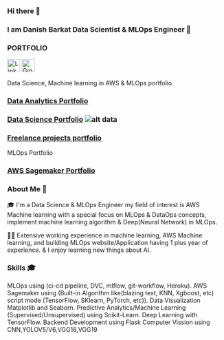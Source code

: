 ### Hi there 👋

### I am Danish Barkat Data Scientist & MLOps Engineer 👋

### PORTFOLIO
 

<a href="[https://www.linkedin.com/in/your_profile_url/](https://www.linkedin.com/in/danish-barkat-852496149/)"><img src="https://img.icons8.com/color/48/000000/linkedin.png" alt="LinkedIn" width="30"/></a>     <a href="mailto:barkatdanish44@gmail.com">
  <img src="https://img.icons8.com/color/48/000000/gmail.png" alt="Gmail" width="30"/></a>



Data Science, Machine learning in AWS & MLOps portfolio.

### [Data Analytics Portfolio](https://github.com/Dan-445/DataAnalytics)

### [Data Science Portfolio](https://github.com/Dan-445/Datascience) ![alt data](https://www.google.com/url?sa=i&url=https%3A%2F%2Fhevodata.com%2Flearn%2Fdata-science-companies%2F&psig=AOvVaw3GAsqmeA0GXa2eXv51qHCZ&ust=1681373735479000&source=images&cd=vfe&ved=0CBEQjRxqFwoTCICYp7Tzo_4CFQAAAAAdAAAAABAE)

### [Freelance projects portfolio](https://github.com/Dan-445/Freelance-Projects-Food-Detection)

MLOps Portfolio

### [AWS Sagemaker Portfolio](https://github.com/Dan-445/Freelance-Projects-Food-Detection)

### About Me 🚀

🎓 I'm a Data Science & MLOps Engineer my field of interest is AWS Machine learning with a special focus on MLOps & DataOps concepts, implement machine learning algorithm & Deep(Neural Network) in MLOps.

👨‍💻 Extensive working experience in machine learning, AWS Machine learning, and building MLOps website/Application having 1 plus year of experience. & I enjoy learning new things about AI.

### Skills 🎓

MLOps using (ci-cd pipeline, DVC, mlflow, git-workflow, Heroku).
AWS Sagemaker using (Built-in Algorithm like(blazing text, KNN, Xgboost, etc) script mode (TensorFlow, SKlearn, PyTorch, etc)).
Data Visualization Matplotlib and Seaborn.
Predictive Analytics/Machine Learning (Supervised/Unsupervised) using Scikit-Learn.
Deep Learning with TensorFlow.
Backend Development using Flask
Computer Vission using CNN,YOLOV5/V6,VGG16,VGG19
